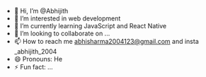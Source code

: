 - 👋 Hi, I’m @Abhijith
- 👀 I’m interested in web development 
- 🌱 I’m currently learning JavaScript and React Native 
- 💞️ I’m looking to collaborate on ...
- 📫 How to reach me abhisharma2004123@gmail.com and insta _abhijith_2004
- 😄 Pronouns: He
- ⚡ Fun fact: ...

<!---
Abhijithsharma/Abhijithsharma is a ✨ special ✨ repository because its `README.md` (this file) appears on your GitHub profile.
You can click the Preview link to take a look at your changes.
--->
